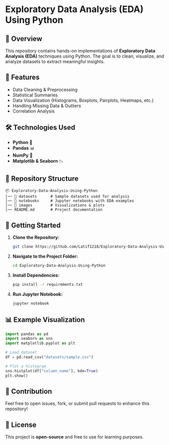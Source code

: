 # Exploratory Data Analysis (EDA) Using Python

## 📌 Overview
This repository contains hands-on implementations of **Exploratory Data Analysis (EDA)** techniques using Python. The goal is to clean, visualize, and analyze datasets to extract meaningful insights.

## 🚀 Features
- Data Cleaning & Preprocessing
- Statistical Summaries
- Data Visualization (Histograms, Boxplots, Pairplots, Heatmaps, etc.)
- Handling Missing Data & Outliers
- Correlation Analysis

## 🛠️ Technologies Used
- **Python** 🐍
- **Pandas** 📊
- **NumPy** 🔢
- **Matplotlib & Seaborn** 📉

## 📂 Repository Structure
```
📦 Exploratory-Data-Analysis-Using-Python
│── 📁 datasets      # Sample datasets used for analysis
│── 📁 notebooks     # Jupyter notebooks with EDA examples
│── 📁 images        # Visualizations & plots
│── README.md       # Project documentation
```

## 📖 Getting Started
1. **Clone the Repository:**
   ```bash
   git clone https://github.com/Latif1218/Exploratory-Data-Analysis-Using-Python.git
   ```
2. **Navigate to the Project Folder:**
   ```bash
   cd Exploratory-Data-Analysis-Using-Python
   ```
3. **Install Dependencies:**
   ```bash
   pip install -r requirements.txt
   ```
4. **Run Jupyter Notebook:**
   ```bash
   jupyter notebook
   ```

## 📊 Example Visualization
```python
import pandas as pd
import seaborn as sns
import matplotlib.pyplot as plt

# Load dataset
df = pd.read_csv("datasets/sample.csv")

# Plot a histogram
sns.histplot(df["column_name"], kde=True)
plt.show()
```

## 🤝 Contribution
Feel free to open issues, fork, or submit pull requests to enhance this repository!

## 📜 License
This project is **open-source** and free to use for learning purposes.

